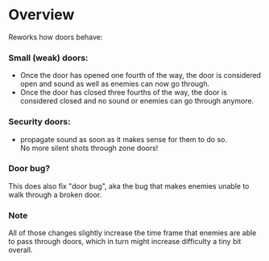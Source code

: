 # Overview

Reworks how doors behave:

### Small (weak) doors:
* Once the door has opened one fourth of the way, the door is considered open and sound as well as enemies can now go through.
* Once the door has closed three fourths of the way, the door is considered closed and no sound or enemies can go through anymore.

### Security doors:
* propagate sound as soon as it makes sense for them to do so.  
No more silent shots through zone doors!

### Door bug?
This does also fix "door bug", aka the bug that makes enemies unable to walk through a broken door.

### Note
All of those changes slightly increase the time frame that enemies are able to pass through doors, which in turn might increase difficulty a tiny bit overall.
